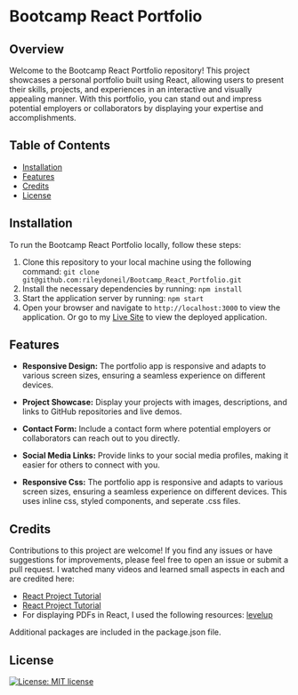 
# Bootcamp React Portfolio


## Overview

Welcome to the Bootcamp React Portfolio repository! This project showcases a personal portfolio built using React, allowing users to present their skills, projects, and experiences in an interactive and visually appealing manner. With this portfolio, you can stand out and impress potential employers or collaborators by displaying your expertise and accomplishments.

## Table of Contents

- [Installation](#installation)
- [Features](#features)
- [Credits](#credits)
- [License](#license)

## Installation

To run the Bootcamp React Portfolio locally, follow these steps:

1. Clone this repository to your local machine using the following command:
 `git clone git@github.com:rileydoneil/Bootcamp_React_Portfolio.git`
2. Install the necessary dependencies by running:
`npm install`
3. Start the application server by running:
`npm start`
4. Open your browser and navigate to `http://localhost:3000` to view the application. Or go to my [Live Site](http://rileydoneil.github.io/Bootcamp_React_Portfolio) to view the deployed application.

## Features

- **Responsive Design:** The portfolio app is responsive and adapts to various screen sizes, ensuring a seamless experience on different devices.

- **Project Showcase:** Display your projects with images, descriptions, and links to GitHub repositories and live demos.

- **Contact Form:** Include a contact form where potential employers or collaborators can reach out to you directly.

- **Social Media Links:** Provide links to your social media profiles, making it easier for others to connect with you.

- **Responsive Css:** The portfolio app is responsive and adapts to various screen sizes, ensuring a seamless experience on different devices. This uses inline css, styled components, and seperate .css files.

## Credits

Contributions to this project are welcome! If you find any issues or have suggestions for improvements, please feel free to open an issue or submit a pull request.
I watched many videos and learned small aspects in each and are credited here:
- [React Project Tutorial](https://www.youtube.com/watch?v=bmpI252DmiI&t=2463s&pp=ygUPcmVhY3QgcG9ydGZvbGlv)
- [React Project Tutorial](https://www.youtube.com/watch?v=hYv6BM2fWd8&t=3474s&pp=ygUPcmVhY3QgcG9ydGZvbGlv)
- For displaying PDFs in React, I used the following resources:
[levelup](https://levelup.gitconnected.com/displaying-pdf-in-react-app-6e9d1fffa1a9)

Additional packages are included in the package.json file.



## License
[![License: MIT license](https://img.shields.io/badge/License-MIT_license-success)](https://opensource.org/licenses/MIT)    


